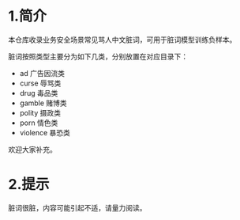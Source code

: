 # 1.简介
本仓库收录业务安全场景常见骂人中文脏词，可用于脏词模型训练负样本。

脏词按照类型主要分为如下几类，分别放置在对应目录下：
- ad 广告因流类
- curse 辱骂类
- drug 毒品类
- gamble 赌博类
- polity 摄政类
- porn 情色类
- violence 暴恐类

欢迎大家补充。

# 2.提示
脏词很脏，内容可能引起不适，请量力阅读。